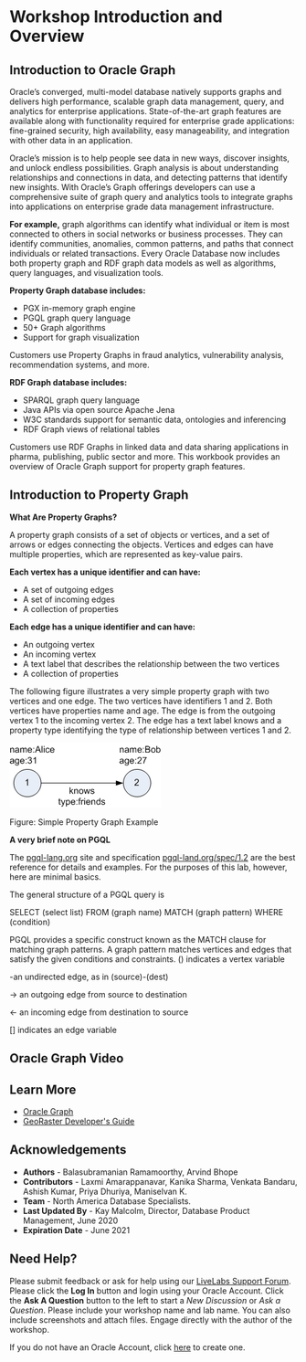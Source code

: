 
# Workshop Introduction and Overview #

## Introduction to Oracle Graph ##

Oracle’s converged, multi-model database natively supports graphs and delivers high performance, scalable graph data management, query, and analytics for enterprise applications. State-of-the-art graph features are available along with functionality required for enterprise grade applications: fine-grained security, high availability, easy manageability, and integration with other data in an application.


Oracle’s mission is to help people see data in new ways, discover insights, and unlock endless possibilities.  Graph analysis is about understanding relationships and connections in data, and detecting patterns that identify new insights. With Oracle’s Graph offerings developers can use a comprehensive suite of graph query and analytics tools to integrate graphs into applications on enterprise grade data management infrastructure.

**For example,** graph algorithms can identify what individual or item is most connected to others in social networks or business processes.  They can identify communities, anomalies, common patterns, and paths that connect individuals or related transactions.
Every Oracle Database now includes both property graph and RDF graph data models as well as algorithms, query languages, and visualization tools.


**Property Graph database includes:**

- PGX in-memory graph engine
- PGQL graph query language
- 50+ Graph algorithms
- Support for graph visualization 


Customers use Property Graphs in fraud analytics, vulnerability analysis, recommendation systems, and more.

**RDF Graph database includes:**

- SPARQL graph query language
- Java APIs via open source Apache Jena 
- W3C standards support for semantic data, ontologies and inferencing
- RDF Graph views of relational tables

Customers use RDF Graphs in linked data and data sharing applications in pharma, publishing, public sector and more.
This workbook provides an overview of Oracle Graph support for property graph features.


## Introduction to Property Graph

**What Are Property Graphs?** 

A property graph consists of a set of objects or vertices, and a set of arrows or edges connecting the objects. Vertices and edges can have multiple properties, which are represented as key-value pairs.

**Each vertex has a unique identifier and can have:**

- A set of outgoing edges
- A set of incoming edges
- A collection of properties

**Each edge has a unique identifier and can have:**

- An outgoing vertex
- An incoming vertex
- A text label that describes the relationship between the two vertices
- A collection of properties


The following figure illustrates a very simple property graph with two vertices and one edge. The two vertices have identifiers 1 and 2. Both vertices have properties name and age. The edge is from the outgoing vertex 1 to the incoming vertex 2. The edge has a text label knows and a property type identifying the type of relationship between vertices 1 and 2.

![](./images/IMGG1.PNG) 

Figure: Simple Property Graph Example


**A very brief note on PGQL**

The [pgql-lang.org](pgql-lang.org) site and specification [pgql-land.org/spec/1.2](pgql-land.org/spec/1.2) are the best reference for details and examples. For the purposes of this lab, however, here are minimal basics. 

The general structure of a PGQL query is

SELECT (select list) FROM (graph name) MATCH (graph pattern) WHERE (condition)


PGQL provides a specific construct known as the MATCH clause for matching graph patterns. A graph pattern matches vertices and edges that satisfy the given conditions and constraints. 
() indicates a vertex variable

  -an undirected edge, as in (source)-(dest)

-> an outgoing edge from source to destination

<- an incoming edge from destination to source

[]  indicates an edge variable


## Oracle Graph Video

[](youtube:-DYVgYJPbQA)
[](youtube:zfefKdNfAY4)

## Learn More
- [Oracle Graph](https://docs.oracle.com/en/database/oracle/oracle-database/19/spatl/index.html)
- [GeoRaster Developer's Guide](https://docs.oracle.com/en/database/oracle/oracle-database/19/geors/index.html)


## Acknowledgements

- **Authors** - Balasubramanian Ramamoorthy, Arvind Bhope
- **Contributors** - Laxmi Amarappanavar, Kanika Sharma, Venkata Bandaru, Ashish Kumar, Priya Dhuriya, Maniselvan K.
- **Team** - North America Database Specialists.
- **Last Updated By** - Kay Malcolm, Director, Database Product Management, June 2020
- **Expiration Date** - June 2021   

## Need Help?
Please submit feedback or ask for help using our [LiveLabs Support Forum](https://community.oracle.com/tech/developers/categories/livelabsdiscussions). Please click the **Log In** button and login using your Oracle Account. Click the **Ask A Question** button to the left to start a *New Discussion* or *Ask a Question*.  Please include your workshop name and lab name.  You can also include screenshots and attach files.  Engage directly with the author of the workshop.

If you do not have an Oracle Account, click [here](https://profile.oracle.com/myprofile/account/create-account.jspx) to create one.
  

